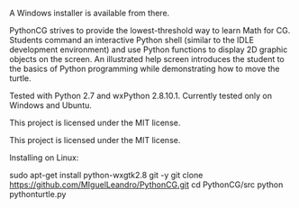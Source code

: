 A Windows installer is available from there.

PythonCG strives to provide the lowest-threshold way to learn Math for CG. Students command an interactive Python shell (similar to the IDLE development environment) and use Python functions to display 2D graphic objects on the screen. An illustrated help screen introduces the student to the basics of Python programming while demonstrating how to move the turtle.

Tested with Python 2.7 and wxPython 2.8.10.1. Currently tested only on Windows and Ubuntu.

This project is licensed under the MIT license.

This project is licensed under the MIT license.


Installing on Linux:

sudo apt-get install python-wxgtk2.8 git -y
git clone https://github.com/MIguelLeandro/PythonCG.git
cd PythonCG/src
python pythonturtle.py
